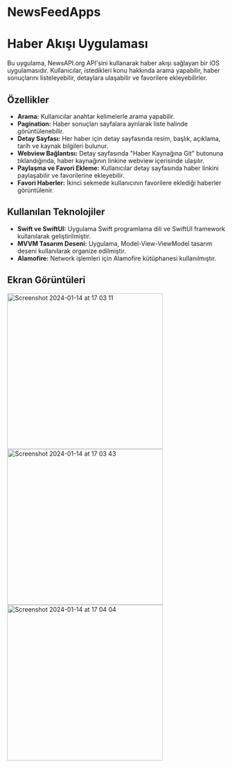 # NewsFeedApps
# Haber Akışı Uygulaması

Bu uygulama, NewsAPI.org API'sini kullanarak haber akışı sağlayan bir iOS uygulamasıdır. Kullanıcılar, istedikleri konu hakkında arama yapabilir, haber sonuçlarını listeleyebilir, detaylara ulaşabilir ve favorilere ekleyebilirler.

## Özellikler

- **Arama:** Kullanıcılar anahtar kelimelerle arama yapabilir.
- **Pagination:** Haber sonuçları sayfalara ayrılarak liste halinde görüntülenebilir.
- **Detay Sayfası:** Her haber için detay sayfasında resim, başlık, açıklama, tarih ve kaynak bilgileri bulunur.
- **Webview Bağlantısı:** Detay sayfasında "Haber Kaynağına Git" butonuna tıklandığında, haber kaynağının linkine webview içerisinde ulaşılır.
- **Paylaşma ve Favori Ekleme:** Kullanıcılar detay sayfasında haber linkini paylaşabilir ve favorilerine ekleyebilir.
- **Favori Haberler:** İkinci sekmede kullanıcının favorilere eklediği haberler görüntülenir.

## Kullanılan Teknolojiler

- **Swift ve SwiftUI:** Uygulama Swift programlama dili ve SwiftUI framework kullanılarak geliştirilmiştir.
- **MVVM Tasarım Deseni:** Uygulama, Model-View-ViewModel tasarım deseni kullanılarak organize edilmiştir.
- **Alamofire:** Network işlemleri için Alamofire kütüphanesi kullanılmıştır.


## Ekran Görüntüleri
<img width="359" alt="Screenshot 2024-01-14 at 17 03 11" src="https://github.com/besteko/NewsFeedApps/assets/78082138/0f88681a-2be9-427a-ba21-6d0e069ecbcb">
<img width="359" alt="Screenshot 2024-01-14 at 17 03 43" src="https://github.com/besteko/NewsFeedApps/assets/78082138/9629c6c5-57a4-46cb-9223-d1e5bce07943">
<img width="359" alt="Screenshot 2024-01-14 at 17 04 04" src="https://github.com/besteko/NewsFeedApps/assets/78082138/233d712b-322e-4a68-91b8-a2168f7f108c">




